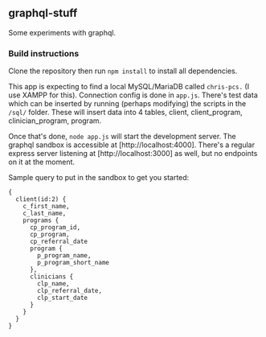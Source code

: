 ## graphql-stuff

Some experiments with graphql.

### Build instructions
Clone the repository then run `npm install` to install all dependencies.

This app is expecting to find a local MySQL/MariaDB called `chris-pcs.` (I use XAMPP for this). Connection config is done in `app.js`. There's test data which can be inserted by running (perhaps modifying) the scripts in the `/sql/` folder. These will insert data into 4 tables, client, client_program, clinician_program, program.

Once that's done, `node app.js` will start the development server. The graphql sandbox is accessible at [http://localhost:4000]. There's a regular express server listening at [http://localhost:3000] as well, but no endpoints on it at the moment.

Sample query to put in the sandbox to get you started:
```
{
  client(id:2) {
    c_first_name,
    c_last_name,
    programs {
      cp_program_id,
      cp_program,
      cp_referral_date
      program {
        p_program_name,
        p_program_short_name
      },
      clinicians {
        clp_name,
        clp_referral_date,
        clp_start_date
      }
  	}
  }
}
```

